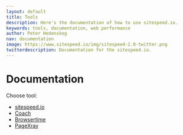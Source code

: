 ```yaml
---
layout: default
title: Tools
description: Here's the documentation of how to use sitespeed.io.
keywords: tools, documentation, web performance
author: Peter Hedenskog
nav: documentation
image: https://www.sitespeed.io/img/sitespeed-2.0-twitter.png
twitterdescription: Documentation for the sitespeed.io.
---
```

# Documentation

Choose tool:

 * [sitespeed.io](/sitespeed.io/)
 * [Coach](/coach/)
 * [Browsertime](/browsertime/)
 * [PageXray](/pagexray/)
